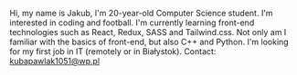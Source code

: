 Hi, my name is Jakub, I'm 20-year-old Computer Science student. I'm interested in coding and football. I'm currently learning front-end technologies such as React, Redux, SASS and Tailwind.css. Not only am I familiar with the basics of front-end, but also C++ and Python. I'm looking for my first job in IT (remotely or in Białystok).
Contact: kubapawlak1051@wp.pl

